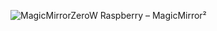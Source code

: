 ![MagicMirrorZeroW](https://raw.githubusercontent.com/AchimPieters/Raspberry-MagicMirror/master/images/MagicMirror.png)
Raspberry – MagicMirror²
